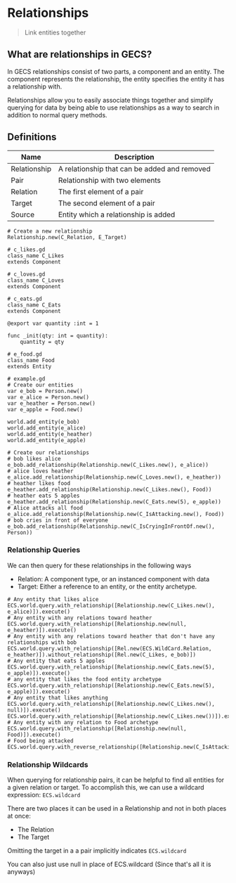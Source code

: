 # Relationships
> Link entities together

## What are relationships in GECS?
In GECS relationships consist of two parts, a component and an entity. The component represents the relationship, the entity specifies the entity it has a relationship with.

Relationships allow you to easily associate things together and simplify querying for data by being able to use relationships as a way to search in addition to normal query methods.

## Definitions

| Name         | Description |
|--------------|-------------|
| Relationship | A relationship that can be added and removed |
| Pair         | Relationship with two elements |
| Relation     | The first element of a pair |
| Target       | The second element of a pair |
| Source       | Entity which a relationship is added |

```gdscript
# Create a new relationship
Relationship.new(C_Relation, E_Target)
```
```gdscript
# c_likes.gd
class_name C_Likes
extends Component
```
```
# c_loves.gd
class_name C_Loves
extends Component
```
```
# c_eats.gd
class_name C_Eats
extends Component

@export var quantity :int = 1

func _init(qty: int = quantity):
    quantity = qty
```
```
# e_food.gd
class_name Food
extends Entity
```
```
# example.gd
# Create our entities
var e_bob = Person.new()
var e_alice = Person.new()
var e_heather = Person.new()
var e_apple = Food.new()

world.add_entity(e_bob)
world.add_entity(e_alice)
world.add_entity(e_heather)
world.add_entity(e_apple)

# Create our relationships
# bob likes alice
e_bob.add_relationship(Relationship.new(C_Likes.new(), e_alice))
# alice loves heather
e_alice.add_relationship(Relationship.new(C_Loves.new(), e_heather))
# heather likes food
e_heather.add_relationship(Relationship.new(C_Likes.new(), Food))
# heather eats 5 apples
e_heather.add_relationship(Relationship.new(C_Eats.new(5), e_apple))
# Alice attacks all food
e_alice.add_relationship(Relationship.new(C_IsAttacking.new(), Food))
# bob cries in front of everyone
e_bob.add_relationship(Relationship.new(C_IsCryingInFrontOf.new(), Person))
```

### Relationship Queries

We can then query for these relationships in the following ways
- Relation: A component type, or an instanced component with data
- Target: Either a reference to an entity, or the entity archetype.

```
# Any entity that likes alice
ECS.world.query.with_relationship([Relationship.new(C_Likes.new(), e_alice)]).execute()
# Any entity with any relations toward heather
ECS.world.query.with_relationship([Relationship.new(null, e_heather)]).execute()
# Any entity with any relations toward heather that don't have any relationships with bob
ECS.world.query.with_relationship([Rel.new(ECS.WildCard.Relation, e_heather)]).without_relationship([Rel.new(C_Likes, e_bob)])
# Any entity that eats 5 apples
ECS.world.query.with_relationship([Relationship.new(C_Eats.new(5), e_apple)]).execute()
# any entity that likes the food entity archetype
ECS.world.query.with_relationship([Relationship.new(C_Eats.new(5), e_apple)]).execute()
# Any entity that likes anything
ECS.world.query.with_relationship([Relationship.new(C_Likes.new(), null)]).execute()
ECS.world.query.with_relationship([Relationship.new(C_Likes.new())]).execute()
# Any entity with any relation to Food archetype
ECS.world.query.with_relationship([Relationship.new(null, Food)]).execute()
# Food being attacked
ECS.world.query.with_reverse_relationship([Relationship.new(C_IsAttacking.new())]).execute()
```

### Relationship Wildcards
When querying for relationship pairs, it can be helpful to find all entities for a given relation or target. To accomplish this, we can use a wildcard expression:  `ECS.wildcard`

There are two places it can be used in a Relationship and not in both places at once:
- The Relation
- The Target

Omitting the target in a a pair implicitly indicates `ECS.wildcard`

You can also just use null in place of ECS.wildcard (Since that's all it is anyways)